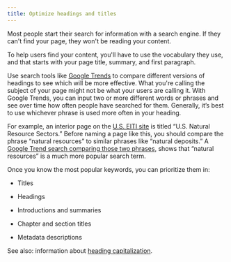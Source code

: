 ```yaml
---
title: Optimize headings and titles
---
```

Most people start their search for information with a search engine. If
they can't find your page, they won't be reading your content.

To help users find your content, you'll have to use the vocabulary they
use, and that starts with your page title, summary, and first paragraph.

Use search tools like [Google Trends](https://www.google.com/trends/)
to compare different versions of headings to see which will be more
effective. What you're calling the subject of your page might not be
what your users are calling it. With Google Trends, you can input two
or more different words or phrases and see over time how often people
have searched for them. Generally, it’s best to use whichever phrase is
used more often in your heading.

For example, an interior page on the [U.S. EITI
site](https://useiti.doi.gov/sectors/) is titled “U.S. Natural Resource
Sectors.” Before naming a page like this, you should compare the phrase
“natural resources” to similar phrases like “natural deposits.” A[
Google Trend search comparing those two
phrases,](https://www.google.com/trends/explore#q=Natural%20resources%2C%20Natural%20deposits&cmpt=q&tz=Etc%2FGMT%2B4)
shows that “natural resources” is a much more popular search term.

Once you know the most popular keywords, you can prioritize them in:

-   Titles

-   Headings

-   Introductions and summaries

-   Chapter and section titles

-   Metadata descriptions

See also: information about [heading capitalization](../capitalization/#headings).

